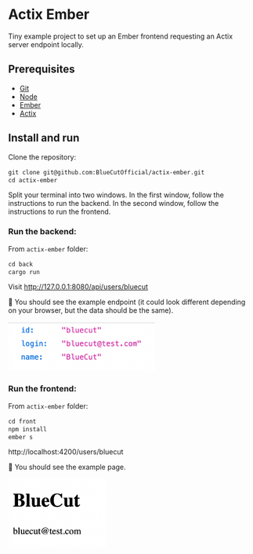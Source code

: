 # Actix Ember

Tiny example project to set up an Ember frontend requesting an Actix server endpoint locally.

## Prerequisites

- [Git](https://git-scm.com/)
- [Node](https://nodejs.org)
- [Ember](https://cli.emberjs.com)
- [Actix](https://actix.rs/docs/)

## Install and run

Clone the repository:

```
git clone git@github.com:BlueCutOfficial/actix-ember.git
cd actix-ember
```

Split your terminal into two windows. In the first window, follow the instructions to run the backend. In the second window, follow the instructions to run the frontend.

### Run the backend:

From `actix-ember` folder:

```
cd back
cargo run
```

Visit http://127.0.0.1:8080/api/users/bluecut

👀 You should see the example endpoint (it could look different depending on your browser, but the data should be the same).

<img alt="The screen displays the returned payload for the endpoint /users/bluecut" src="./docs/back-page-look.png" width="300px" />

### Run the frontend:

From `actix-ember` folder:

```
cd front
npm install
ember s
```

http://localhost:4200/users/bluecut

👀 You should see the example page.

<img alt="The screen displays the template for the route /users/bluecut" src="./docs/front-page-look.png" width="200px" />
